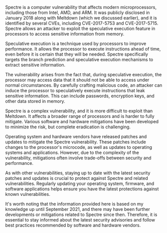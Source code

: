 Spectre is a computer vulnerability that affects modern microprocessors, including those from Intel, AMD, and ARM. It was publicly disclosed in January 2018 along with Meltdown (which we discussed earlier), and it is identified by several CVEs, including CVE-2017-5753 and CVE-2017-5715. Spectre allows an attacker to exploit the speculative execution feature in processors to access sensitive information from memory.

Speculative execution is a technique used by processors to improve performance. It allows the processor to execute instructions ahead of time, even before it is certain that they will be needed. Spectre specifically targets the branch prediction and speculative execution mechanisms to extract sensitive information.

The vulnerability arises from the fact that, during speculative execution, the processor may access data that it should not be able to access under normal circumstances. By carefully crafting malicious code, an attacker can induce the processor to speculatively execute instructions that leak sensitive information. This can include passwords, encryption keys, and other data stored in memory.

Spectre is a complex vulnerability, and it is more difficult to exploit than Meltdown. It affects a broader range of processors and is harder to fully mitigate. Various software and hardware mitigations have been developed to minimize the risk, but complete eradication is challenging.

Operating system and hardware vendors have released patches and updates to mitigate the Spectre vulnerability. These patches include changes to the processor's microcode, as well as updates to operating systems and applications. However, due to the complexity of the vulnerability, mitigations often involve trade-offs between security and performance.

As with other vulnerabilities, staying up to date with the latest security patches and updates is crucial to protect against Spectre and related vulnerabilities. Regularly updating your operating system, firmware, and software applications helps ensure you have the latest protections against known vulnerabilities.

It's worth noting that the information provided here is based on my knowledge up until September 2021, and there may have been further developments or mitigations related to Spectre since then. Therefore, it is essential to stay informed about the latest security advisories and follow best practices recommended by software and hardware vendors.